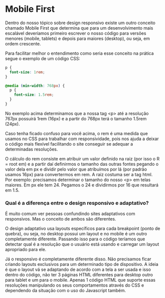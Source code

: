 # Mobile First

Dentro do nosso tópico sobre design responsivo existe um outro conceito chamado Mobile First que determina que para um desenvolvimento mais escalável deveríamos primeiro escrever o nosso código para versões menores \(mobile, tablets\) e depois para maiores \(desktop\), ou seja, em ordem crescente.

Para facilitar melhor o entendimento como seria esse conceito na prática segue o exemplo de um código CSS:

```css
p {
  font-size: 1rem;
}

@media (min-width: 768px) {
  p {
    font-size: 1.5rem;
  }
}
```

No exemplo acima determinamos que a nossa tag &lt;p&gt; até a resolução 767px possuirá 1rem \(16px\) e a partir do 768px terá o tamanho 1.5rem \(24px\).

Caso tenha ficado confuso para você acima, o rem é uma medida que usamos no CSS para trabalhar com responsividade, pois nos ajuda a deixar o código mais flexível facilitando o site conseguir se adequar a determinadas resoluções.

O cálculo do rem consiste em atribuir um valor definido na raiz \(por isso o R = root em\) e a partir daí definirmos o tamanho das outras fontes pegando o valor dela em px e dividir pelo valor que atribuímos por lá \(por padrão usamos 16px\) para convertermos em rem. A raiz costuma ser a tag html.  
Por exemplo: precisamos determinar o tamanho do nosso &lt;p&gt; em telas maiores. Em px ele tem 24. Pegamos o 24 e dividirmos por 16 que resultará em 1.5.

### **Qual é a diferença entre o design responsivo e adaptativo?**

É muito comum ver pessoas confundindo sites adaptativos com responsivos. Mas o conceito de ambos são diferentes.

O design adaptativo usa layouts específicos para cada breakpoint \(ponto de quebra\), ou seja, no desktop possui um layout e no mobile é um outro completamente diferente. Passando isso para o código teríamos que detectar qual é a resolução que o usuário está usando e carregar um layout apropriado para ele.

Já o responsivo é completamente diferente disso. Não precisamos ficar criando layouts exclusivos para um determinado tipo de dispositivo. A ideia é que o layout vá se adaptando de acordo com a tela a ser usada e isso dentro do código, não ter 3 páginas HTML diferentes para desktop outro para tablet e um para o mobile. Apenas 1 código HTML que suporte essas resoluções manipulando os seus comportamentos através do CSS e dependendo da situação com o uso do Javascript também.

